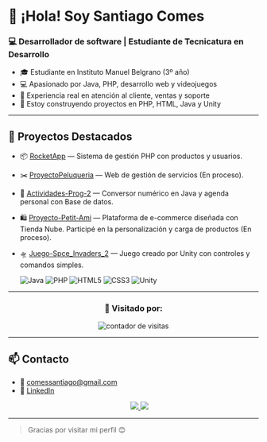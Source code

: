 # 👋 ¡Hola! Soy Santiago Comes
### 💻 Desarrollador de software | Estudiante de Tecnicatura en Desarrollo

- 🎓 Estudiante en Instituto Manuel Belgrano (3º año)
- 💻 Apasionado por Java, PHP, desarrollo web y videojuegos
- 🔧 Experiencia real en atención al cliente, ventas y soporte
- 🚀 Estoy construyendo proyectos en PHP, HTML, Java y Unity

---

## 🌟 Proyectos Destacados
- 📦 [RocketApp](https://github.com/Scomes02/RocketApp) — Sistema de gestión PHP con productos y usuarios.
- ✂️ [ProyectoPeluqueria](https://github.com/Scomes02/ProyectoPeluqueria) — Web de gestión de servicios (En proceso).
- 🔢 [Actividades-Prog-2](https://github.com/Scomes02/Actividades-Prog-2) — Conversor numérico en Java y agenda personal con Base de datos.
- 🛍️ [Proyecto-Petit-Ami](https://petitami20.mitiendanube.com) — Plataforma de e-commerce diseñada con Tienda Nube. Participé en la personalización y carga de productos (En proceso).
- 🛸 [Juego-Spce_Invaders_2](https://github.com/Scomes02/Space-Invaders-2) — Juego creado por Unity con controles y comandos simples.



  <img src="https://img.icons8.com/color/48/java-coffee-cup-logo--v1.png" alt="Java" />
  <img src="https://img.icons8.com/color/48/php.png" alt="PHP" />
  <img src="https://img.icons8.com/color/48/html-5.png" alt="HTML5" />
  <img src="https://img.icons8.com/color/48/css3.png" alt="CSS3" />
  <img src="https://img.icons8.com/fluency/48/unity.png" alt="Unity" />
  
---

<h3 align="center">👀 Visitado por:</h3>
<p align="center">
  <img src="https://komarev.com/ghpvc/?username=Scomes02&color=blue&style=for-the-badge" alt="contador de visitas"/>
</p>

---

## 📫 Contacto
- 📧 comessantiago@gmail.com  
- 💼 [LinkedIn](https://www.linkedin.com/in/santiago-comes)
  <p align="center">
  <a href="https://www.instagram.com/santi_comes/" target="_blank">
    <img src="https://img.shields.io/badge/Instagram-E4405F?style=for-the-badge&logo=instagram&logoColor=white"/>
  </a>
  <a href="https://www.linkedin.com/in/santiago-comes/" target="_blank">
    <img src="https://img.shields.io/badge/LinkedIn-0077B5?style=for-the-badge&logo=linkedin&logoColor=white"/>
  </a>
</p>


---
> Gracias por visitar mi perfil 😊
